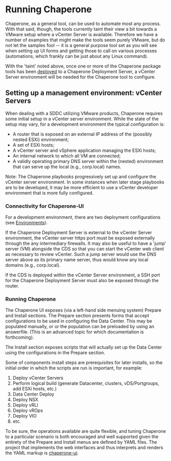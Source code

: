 Running Chaperone
=================
Chaperone, as a general tool, can be used to automate most any process. With
that said, though, the tools currently taint their view a bit towards a
VMware setup where a vCenter Server is available. Therefore we have a number
of examples that might make the tools seem purely VMware, but do not let the
samples fool -- it is a general purpose tool set as you will see when setting
up UI forms and getting those to call on various processes (automations, which
frankly can be just about any Linux command).

With the 'taint' noted above, once one or more of the Chaperone package tools
has been [deployed](setup.md) to a Chaperone Deployment Server, a vCenter
Server environment will be needed for the Chaperone tool to configure.

## Setting up a management environment: vCenter Servers
When dealing with a SDDC utilizing VMware products, Chaperone requires some
initial setup in a vCenter server environment. While the state of the setup may
vary, for a development environment the typical configuration is:

- A router that is exposed on an external IP address of the (possibly nested ESXi) environment;
- A set of ESXi hosts;
- A vCenter server and vSphere application managing the ESXi hosts;
- An internal network to which all VM are connected;
- A validly operating primary DNS server within the (nested) environment that can serve up the local (e.g., corp.local) names.

Note: The Chaperone playbooks progressively set up and configure the vCenter
server environment. In some instances when later stage playbooks are to be
developed, it may be more efficient to use a vCenter developer environment that
is more fully configured.

### Connectivity for Chaperone-UI
For a development environment, there are two deployment configurations (see [Environments](env.md)).

If the Chaperone Deployment Server is external to the vCenter Server
environment, the vCenter server https port must be exposed externally through
the any intermediary firewalls. It may also be useful to have a 'jump' server
(VM) alongside the CDS so that you can start the vCenter web client as necessary
to review vCenter. Such a jump server would use the DNS server above as its
primary name server, thus would know any local domains (e.g., corp.local).

If the CDS is deployed within the vCenter Server environment, a SSH port for
the Chaperone Deployment Server must also be exposed through the router.

### Running Chaperone
The Chaperone UI exposes (via a left-hand side menuing system) Prepare and
Install sections. The Prepare section presents forms that accept configurations
to be used in configuring the Data Center. This may be populated manually, or
or the population can be preloaded by using an answerfile. (This is an advanced
topic for which documentation is forthcoming).

The Install section exposes scripts that will actually set up the Data Center
using the configurations in the Prepare section.

Some of components install steps are prerequisites for later installs, so the
initial order in which the scripts are run is important, for example:

1. Deploy vCenter Servers
1. Perform logical build (generate Datacenter, clusters, vDS/Portgroups, add ESXi hosts, etc.)
1. Data Center Deploy
1. Deploy NSX
1. Deploy vRLI
1. Deploy vROps
1. Deploy VIO
1. etc.

To be sure, the operations available are quite flexible, and tuning Chaperone
to a particular scenario is both encouraged and well supported given the
entirety of the Prepare and Install menus are defined by YAML files. The
project that implements the web interfaces and thus interprets and renders the
YAML markup is [chaperone-ui](https://github.com/vmware/chaperone-ui.git).
